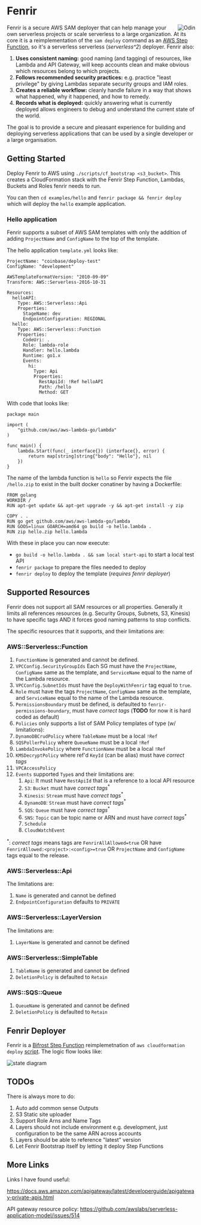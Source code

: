 # Fenrir

<img src="./assets/logo.png" align="right" alt="Odin" />

Fenrir is a secure AWS SAM deployer that can help manage your own serverless projects or scale serverless to a large organization. At its core it is a reimplementation of the `sam deploy` command as an [AWS Step Function](https://blog.coinbase.com/aws-step-functions-state-machines-bifrost-and-building-deployers-5e3745fe645b?gi=fd665a0a4039), so it's a serverless serverless (*serverless^2*) deployer. Fenrir also:

1. **Uses consistent naming:** good naming (and tagging) of resources, like Lambda and API Gateway, will keep accounts clean and make obvious which resources belong to which projects.
1. **Follows recommended security practices:** e.g. practice "least privilege" by giving Lambdas separate security groups and IAM roles.
1. **Creates a reliable workflow:** cleanly handle failure in a way that shows what happened, why it happened, and how to remedy.
1. **Records what is deployed:** quickly answering what is currently deployed allows engineers to debug and understand the current state of the world.

The goal is to provide a secure and pleasant experience for building and deploying serverless applications that can be used by a single developer or a large organisation.

## Getting Started

Deploy Fenrir to AWS using `./scripts/cf_bootstrap <s3_bucket>`. This creates a CloudFormation stack with the Fenrir Step Function, Lambdas, Buckets and Roles fenrir needs to run.

You can then `cd examples/hello` and `fenrir package && fenrir deploy` which will deploy the `hello` example application.

### Hello application

Fenrir supports a subset of AWS SAM templates with only the addition of adding `ProjectName` and `ConfigName` to the top of the template.

The hello application `template.yml` looks like:

```
ProjectName: "coinbase/deploy-test"
ConfigName: "development"

AWSTemplateFormatVersion: "2010-09-09"
Transform: AWS::Serverless-2016-10-31

Resources:
  helloAPI:
    Type: AWS::Serverless::Api
    Properties:
      StageName: dev
      EndpointConfiguration: REGIONAL
  hello:
    Type: AWS::Serverless::Function
    Properties:
      CodeUri: .
      Role: lambda-role
      Handler: hello.lambda
      Runtime: go1.x
      Events:
        hi:
          Type: Api
          Properties:
            RestApiId: !Ref helloAPI
            Path: /hello
            Method: GET
```

With code that looks like:

```
package main

import (
	"github.com/aws/aws-lambda-go/lambda"
)

func main() {
	lambda.Start(func(_ interface{}) (interface{}, error) {
		return map[string]string{"body": "Hello"}, nil
	})
}
```

The name of the lambda function is `hello` so Fenrir expects the file `/hello.zip` to exist in the built docker conatiner by having a Dockerfile:

```
FROM golang
WORKDIR /
RUN apt-get update && apt-get upgrade -y && apt-get install -y zip

COPY . .
RUN go get github.com/aws/aws-lambda-go/lambda
RUN GOOS=linux GOARCH=amd64 go build -o hello.lambda .
RUN zip hello.zip hello.lambda
```

With these in place you can now execute:

* `go build -o hello.lambda . && sam local start-api` to start a local test API
* `fenrir package` to prepare the files needed to deploy
* `fenrir deploy` to deploy the template (*requires fenrir deployer*)

## Supported Resources

Fenrir does not support all SAM resources or all properties. Generally it limits all references resources (e.g. Security Groups, Subnets, S3, Kinesis) to have specific tags AND it forces good naming patterns to stop conflicts.

The specific resources that it supports, and their limitations are:

### AWS::Serverless::Function

1. `FunctionName` is generated and cannot be defined.
1. `VPCConfig.SecurityGroupIds` Each SG must have the `ProjectName`, `ConfigName` same as the template, and `ServiceName` equal to the name of the Lambda resource.
1. `VPCConfig.SubnetIds` must have the `DeployWithFenrir` tag equal to `true`.
1. `Role` must have the tags `ProjectName`, `ConfigName` same as the template, and `ServiceName` equal to the name of the Lambda resource.
1. `PermissionsBoundary` must be defined, is defaulted to `fenrir-permissions-boundary`, must have *correct tags* (**TODO** for now it is hard coded as default)
1. `Policies` only supports a list of SAM Policy templates of type (w/ limitations):
  1. `DynamoDBCrudPolicy` where `TableName` must be a local `!Ref`
  1. `SQSPollerPolicy` where `QueueName` must be a local `!Ref`
  1. `LambdaInvokePolicy` where `FunctionName` must be a local `!Ref`
  1. `KMSDecryptPolicy` where ref'd `KeyId` (can be alias) must have *correct tags*
  1. `VPCAccessPolicy`
1. `Events` supported `Type`s and their limitations are:
	1. `Api`: It must have `RestApiId` that is a reference to a local API resource
	1. `S3`: `Bucket` must have *correct tags*<sup>*</sup>
	1. `Kinesis`: `Stream` must have *correct tags*<sup>*</sup>
	1. `DynamoDB`: `Stream` must have *correct tags*<sup>*</sup>
	1. `SQS`: `Queue` must have *correct tags*<sup>*</sup>
 	1. `SNS`: `Topic` can be topic name or ARN and must have *correct tags*<sup>*</sup>
	1. `Schedule`
	1. `CloudWatchEvent`

<sup>*</sup>: *correct tags* means tags are `FenrirAllAllowed=true` OR have `FenrirAllowed:<project>:<config>=true` OR `ProjectName` and `ConfigName` tags equal to the release.

### AWS::Serverless::Api

The limitations are:

1. `Name` is generated and cannot be defined
1. `EndpointConfiguration` defaults to `PRIVATE`

### AWS::Serverless::LayerVersion

The limitations are:

1. `LayerName` is generated and cannot be defined

### AWS::Serverless::SimpleTable

1. `TableName` is generated and cannot be defined
2. `DeletionPolicy` is defaulted to `Retain`

### AWS::SQS::Queue

1. `QueueName` is generated and cannot be defined
2. `DeletionPolicy` is defaulted to `Retain`

## Fenrir Deployer

Fenrir is a [Bifrost Step Function](https://github.com/coinbase/bifrost) reimplemetnation of `aws cloudformation deploy` [script](https://github.com/aws/aws-cli/blob/master/awscli/customizations/cloudformation/deployer.py). The logic flow looks like:

<img src="./assets/sm.png" alt="state diagram"/>

## TODOs

There is always more to do:

1. Auto add common sense Outputs
1. S3 Static site uploader
1. Support Role Arns and Name Tags
1. Layers should not include environment e.g. development, just configuration to be the same ARN across accounts
1. Layers should be able to reference "latest" version
1. Let Fenrir Bootstrap itself by letting it deploy Step Functions

## More Links

Links I have found useful:

https://docs.aws.amazon.com/apigateway/latest/developerguide/apigateway-private-apis.html

API gateway resource policy:
https://github.com/awslabs/serverless-application-model/issues/514
